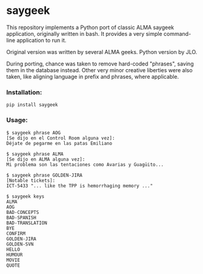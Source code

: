 # saygeek

This repository implements a Python port of classic ALMA saygeek application, originally written in bash.
It provides a very simple command-line application to run it.

Original version was written by several ALMA geeks.
Python version by JLO.

During porting, chance was taken to remove hard-coded "phrases", saving them in the database
instead. Other very minor creative liberties were also taken, like aligning language in prefix
and phrases, where applicable.

### Installation:

    pip install saygeek

### Usage:

    $ saygeek phrase AOG
    [Se dijo en el Control Room alguna vez]:
    Déjate de pegarme en las patas Emiliano

    $ saygeek phrase ALMA
    [Se dijo en ALMA alguna vez]:
    Mi problema son las tentaciones como Avarias y Guagüito...

    $ saygeek phrase GOLDEN-JIRA
    [Notable tickets]:
    ICT-5433 "... like the TPP is hemorrhaging memory ..."

    $ saygeek keys
    ALMA
    AOG
    BAD-CONCEPTS
    BAD-SPANISH
    BAD-TRANSLATION
    BYE
    CONFIRM
    GOLDEN-JIRA
    GOLDEN-SVN
    HELLO
    HUMOUR
    MOVIE
    QUOTE
